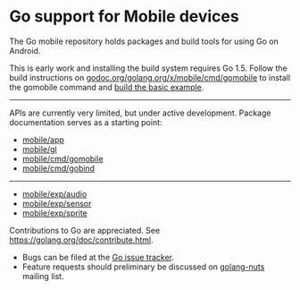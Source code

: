 # Go support for Mobile devices

The Go mobile repository holds packages and build tools for using Go on Android.

This is early work and installing the build system requires Go 1.5.
Follow the build instructions on
[godoc.org/golang.org/x/mobile/cmd/gomobile](http://godoc.org/golang.org/x/mobile/cmd/gomobile)
to install the gomobile command and
[build the basic example](http://godoc.org/golang.org/x/mobile/example/basic).

---

APIs are currently very limited, but under active development. Package
documentation serves as a starting point:

- [mobile/app](http://godoc.org/golang.org/x/mobile/app)
- [mobile/gl](http://godoc.org/golang.org/x/mobile/gl)
- [mobile/cmd/gomobile](http://godoc.org/golang.org/x/mobile/cmd/gomobile)
- [mobile/cmd/gobind](http://godoc.org/golang.org/x/mobile/cmd/gobind)

---

- [mobile/exp/audio](http://godoc.org/golang.org/x/mobile/exp/audio)
- [mobile/exp/sensor](http://godoc.org/golang.org/x/mobile/exp/sensor)
- [mobile/exp/sprite](http://godoc.org/golang.org/x/mobile/exp/sprite)

Contributions to Go are appreciated. See https://golang.org/doc/contribute.html.

* Bugs can be filed at the [Go issue tracker](https://golang.org/issue/new).
* Feature requests should preliminary be discussed on
[golang-nuts](https://groups.google.com/forum/#!forum/golang-nuts)
mailing list.
